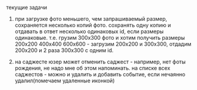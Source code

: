 текущие задачи

1. при загрузке фото меньшего, чем запрашиваемый размер, сохраняется несколько копий фото. сохранять одну копию и отдавать в ответ несколько одинаковых id, если размеры одинаковые.
т.е. грузим 300x300 фото и хотим получить размеры 200x200 400x400 600x600 - загрузим 200x200 и 300x300, отдадим 200x200 и 2 раза 300x300 с одним id.

2. на саджесте юзер может отменить саджест - например, нет фоты рождения, не надо мне об этом напоминать. на списке всех саджестов - можно и удалить и добавить событие, если нечаянно удалил(помечаем удаленные иконкой)


